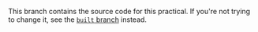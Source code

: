 This branch contains the source code for this practical. If you're not trying to change it, see the [`built` branch](https://github.com/djsutherland/ds3-kernels-21/tree/built) instead.
